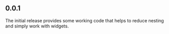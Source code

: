 ## 0.0.1

The initial release provides some working code that helps to reduce nesting and simply work with widgets.
